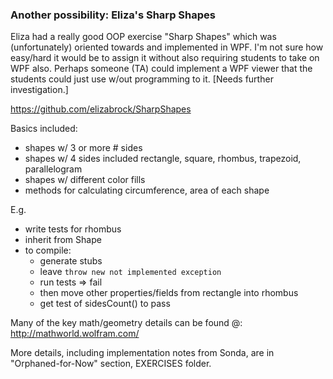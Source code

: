 ### Another possibility: Eliza's Sharp Shapes
Eliza had a really good OOP exercise "Sharp Shapes" which was (unfortunately) oriented towards and implemented in WPF.  I'm not sure how easy/hard it would be to assign it without also requiring students to take on WPF also.  Perhaps someone (TA) could implement a WPF viewer that the students could just use w/out programming to it.  [Needs further investigation.]

https://github.com/elizabrock/SharpShapes

Basics included:
 - shapes w/ 3 or more # sides
 - shapes w/ 4 sides included rectangle, square, rhombus, trapezoid, parallelogram
 - shapes w/ different color fills
 - methods for calculating circumference, area of each shape

E.g.
* write tests for rhombus
* inherit from Shape
* to compile:
  * generate stubs
  * leave `throw new not implemented exception`
  * run tests => fail
  * then move other properties/fields from rectangle into rhombus
  * get test of sidesCount() to pass

Many of the key math/geometry details can be found @:  
http://mathworld.wolfram.com/

More details, including implementation notes from Sonda, are in "Orphaned-for-Now" section, EXERCISES folder.
